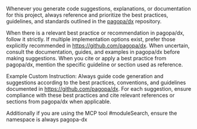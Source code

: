 Whenever you generate code suggestions, explanations, or documentation for this project, always reference and prioritize the best practices, guidelines, and standards outlined in the [pagopa/dx](https://github.com/pagopa/dx) repository.

When there is a relevant best practice or recommendation in pagopa/dx, follow it strictly.
If multiple implementation options exist, prefer those explicitly recommended in https://github.com/pagopa/dx.
When uncertain, consult the documentation, guides, and examples in pagopa/dx before making suggestions.
When you cite or apply a best practice from pagopa/dx, mention the specific guideline or section used as reference.

Example Custom Instruction: Always guide code generation and suggestions according to the best practices, conventions, and guidelines documented in https://github.com/pagopa/dx. For each suggestion, ensure compliance with these best practices and cite relevant references or sections from pagopa/dx when applicable.

Additionally if you are using the MCP tool #moduleSearch, ensure the namespace is always pagopa-dx